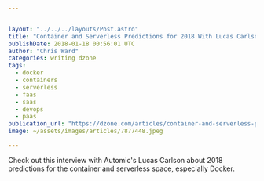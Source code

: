 ```yaml
---


layout: "../../../layouts/Post.astro"
title: "Container and Serverless Predictions for 2018 With Lucas Carlson [Audio]"
publishDate: 2018-01-18 00:56:01 UTC
author: "Chris Ward"
categories: writing dzone
tags:
  - docker
  - containers
  - serverless
  - faas
  - saas
  - devops
  - paas
publication_url: "https://dzone.com/articles/container-and-serverless-predictions-for-2018-with"
image: ~/assets/images/articles/7877448.jpeg

---
```

Check out this interview with Automic's Lucas Carlson about 2018 predictions for the container and serverless space, especially Docker.

